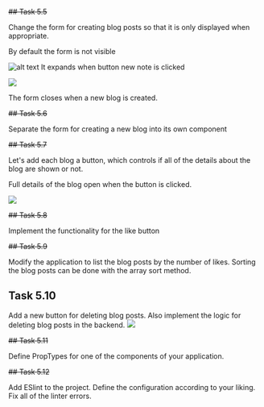 ~~## Task 5.5~~

Change the form for creating blog posts so that it is only displayed when appropriate.

By default the form is not visible

![alt text](https://fullstackopen.com/static/de4cfabdf46a837f1f0bfdba4fd27d67/5a190/13ae.png)
It expands when button new note is clicked

![](https://fullstackopen.com/static/0cb27abc7b56ba5ecdd7e9d48d325c87/5a190/13be.png)

The form closes when a new blog is created.

~~## Task 5.6~~

Separate the form for creating a new blog into its own component

~~## Task 5.7~~

Let's add each blog a button, which controls if all of the details about the blog are shown or not.

Full details of the blog open when the button is clicked.

![](https://fullstackopen.com/static/b49e9ca45d0582829eed343baad44910/5a190/13ea.png)

~~## Task 5.8~~

Implement the functionality for the like button

~~## Task 5.9~~

Modify the application to list the blog posts by the number of likes. Sorting the blog posts can be done with the array sort method.

## Task 5.10

Add a new button for deleting blog posts. Also implement the logic for deleting blog posts in the backend.
![](https://fullstackopen.com/static/87b7180f1f10ce670af1bc21f50233ec/5a190/14ea.png)

~~## Task 5.11~~

Define PropTypes for one of the components of your application.

~~## Task 5.12~~

Add ESlint to the project. Define the configuration according to your liking. Fix all of the linter errors.
